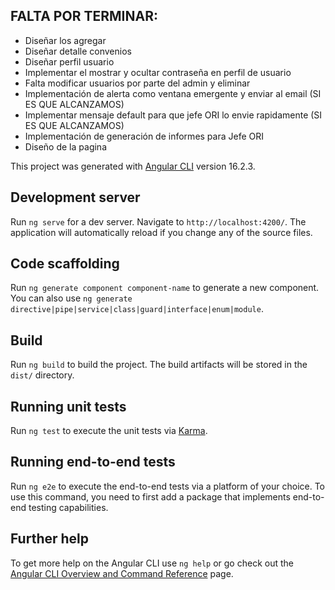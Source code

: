 ## FALTA POR TERMINAR:

- Diseñar los agregar
- Diseñar detalle convenios
- Diseñar perfil usuario
- Implementar el mostrar y ocultar contraseña en perfil de usuario
- Falta modificar usuarios por parte del admin y eliminar
- Implementación de alerta como ventana emergente y enviar al email (SI ES QUE ALCANZAMOS)
- Implementar mensaje default para que jefe ORI lo envie rapidamente (SI ES QUE ALCANZAMOS)
- Implementación de generación de informes para Jefe ORI
- Diseño de la pagina

  
This project was generated with [Angular CLI](https://github.com/angular/angular-cli) version 16.2.3.

## Development server

Run `ng serve` for a dev server. Navigate to `http://localhost:4200/`. The application will automatically reload if you change any of the source files.

## Code scaffolding

Run `ng generate component component-name` to generate a new component. You can also use `ng generate directive|pipe|service|class|guard|interface|enum|module`.

## Build

Run `ng build` to build the project. The build artifacts will be stored in the `dist/` directory.

## Running unit tests

Run `ng test` to execute the unit tests via [Karma](https://karma-runner.github.io).

## Running end-to-end tests

Run `ng e2e` to execute the end-to-end tests via a platform of your choice. To use this command, you need to first add a package that implements end-to-end testing capabilities.

## Further help

To get more help on the Angular CLI use `ng help` or go check out the [Angular CLI Overview and Command Reference](https://angular.io/cli) page.
